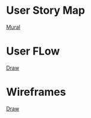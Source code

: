 # User Story Map
[Mural](https://app.mural.co/t/jamesacapstone5760/m/jamesacapstone5760/1675486850538/fc4923e73fba4a7a0a67f36bf5103facb8e52a04?sender=uf8c97331a74b2e09d94c1447)

# User FLow
[Draw](https://app.diagrams.net/#G1wYCTxbCdhhMGMW9QqBqoODrLZHRGacT0)

# Wireframes
[Draw](https://app.diagrams.net/#G1NvqRGEVJELZ1ypoW9wzdQyuC3qRi8LVM)
